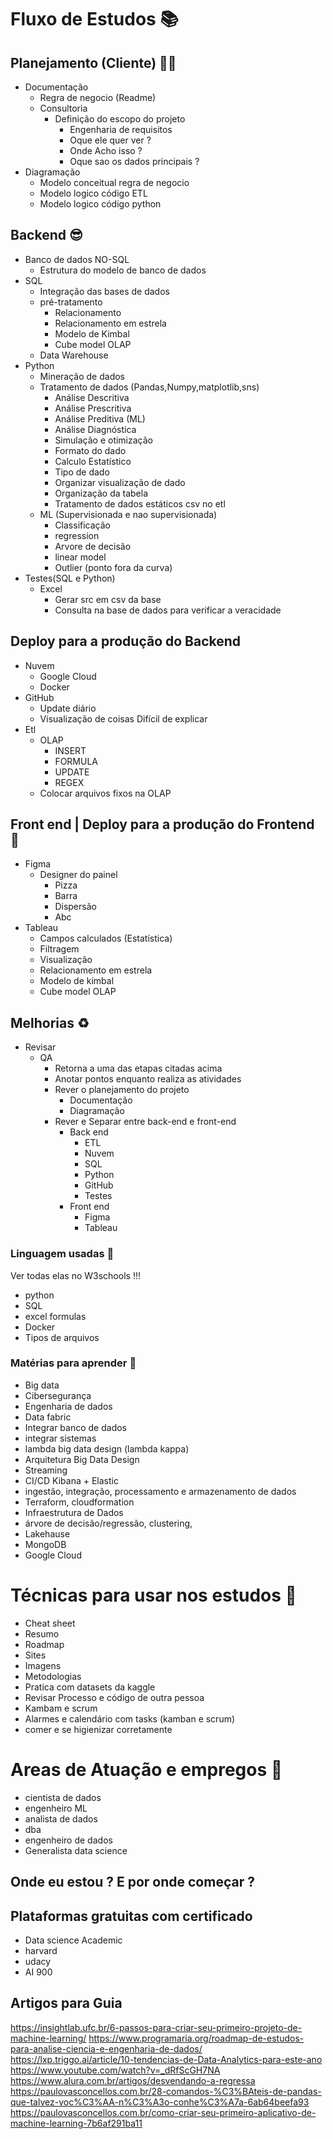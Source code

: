 # Fluxo de Estudos 📚

## Planejamento (Cliente) 🙋‍♂️

- Documentação
  - Regra de negocio (Readme)
  - Consultoria
    - Definição do escopo do projeto
      - Engenharia de requisitos
      - Oque ele quer ver ?
      - Onde Acho isso ?
      - Oque sao os dados principais ?
- Diagramação
  - Modelo conceitual regra de negocio
  - Modelo logico código ETL
  - Modelo logico código python

## Backend 😎

- Banco de dados NO-SQL
  - Estrutura do modelo de banco de dados
- SQL
  - Integração das bases de dados
  - pré-tratamento
    - Relacionamento
    - Relacionamento em estrela
    - Modelo de Kimbal
    - Cube model OLAP
  - Data Warehouse
- Python
  - Mineração de dados
  - Tratamento de dados (Pandas,Numpy,matplotlib,sns)
    - Análise Descritiva
    - Análise Prescritiva
    - Análise Preditiva (ML)
    - Análise Diagnóstica
    - Simulação e otimização
    - Formato do dado
    - Calculo Estatístico
    - Tipo de dado
    - Organizar visualização de dado
    - Organização da tabela
    - Tratamento de dados estáticos csv no etl
  - ML (Supervisionada e nao supervisionada)
    - Classificação
    - regression
    - Arvore de decisão
    - linear model
    - Outlier (ponto fora da curva)
- Testes(SQL e Python)
  - Excel
    - Gerar src em csv da base
    - Consulta na base de dados para verificar a veracidade

## Deploy para a produção do Backend

- Nuvem
  - Google Cloud
  - Docker
- GitHub
  - Update diário
  - Visualização de coisas Difícil de explicar
- Etl
  - OLAP
    - INSERT
    - FORMULA
    - UPDATE
    - REGEX
  - Colocar arquivos fixos na OLAP

## Front end | Deploy para a produção do Frontend 💫

- Figma
  - Designer do painel
    - Pizza
    - Barra
    - Dispersão
    - Abc
- Tableau
  - Campos calculados (Estatística)
  - Filtragem
  - Visualização
  - Relacionamento em estrela
  - Modelo de kimbal
  - Cube model OLAP

## Melhorias ♻

- Revisar
  - QA
    - Retorna a uma das etapas citadas acima
    - Anotar pontos enquanto realiza as atividades
    - Rever o planejamento do projeto
      - Documentação
      - Diagramação
    - Rever e Separar entre back-end e front-end
      - Back end
        - ETL
        - Nuvem
        - SQL
        - Python
        - GitHub
        - Testes
      - Front end
        - Figma
        - Tableau

### Linguagem usadas 🤖

Ver todas elas no W3schools !!!

- python
- SQL
- excel formulas
- Docker
- Tipos de arquivos

### Matérias para aprender 🥰

- Big data
- Cibersegurança
- Engenharia de dados
- Data fabric
- Integrar banco de dados
- integrar sistemas
- lambda big data design (lambda kappa)
- Arquitetura Big Data Design
- Streaming
- CI/CD Kibana + Elastic
- ingestão, integração, processamento e armazenamento de dados
- Terraform, cloudformation
- Infraestrutura de Dados
- árvore de decisão/regressão, clustering,
- Lakehause
- MongoDB
- Google Cloud

# Técnicas para usar nos estudos 📖

- Cheat sheet
- Resumo
- Roadmap
- Sites
- Imagens
- Metodologias
- Pratica com datasets da kaggle
- Revisar Processo e código de outra pessoa
- Kambam e scrum
- Alarmes e calendário com tasks (kamban e scrum)
- comer e se higienizar corretamente

# Areas de Atuação e empregos 🛅

- cientista de dados
- engenheiro ML
- analista de dados
- dba
- engenheiro de dados
- Generalista data science

## Onde eu estou ? E por onde começar ?

## Plataformas gratuitas com certificado 

- Data science Academic
- harvard
- udacy
- AI 900

## Artigos para Guia

https://insightlab.ufc.br/6-passos-para-criar-seu-primeiro-projeto-de-machine-learning/
https://www.programaria.org/roadmap-de-estudos-para-analise-ciencia-e-engenharia-de-dados/
https://lxp.triggo.ai/article/10-tendencias-de-Data-Analytics-para-este-ano
https://www.youtube.com/watch?v=_dRfScGH7NA
https://www.alura.com.br/artigos/desvendando-a-regressa
https://paulovasconcellos.com.br/28-comandos-%C3%BAteis-de-pandas-que-talvez-voc%C3%AA-n%C3%A3o-conhe%C3%A7a-6ab64beefa93
https://paulovasconcellos.com.br/como-criar-seu-primeiro-aplicativo-de-machine-learning-7b6af291ba11
